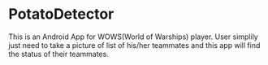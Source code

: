 # PotatoDetector
This is an Android App for WOWS(World of Warships) player. User simplily just need to take a picture of list of his/her teammates and this app will find the status of their teammates. 
